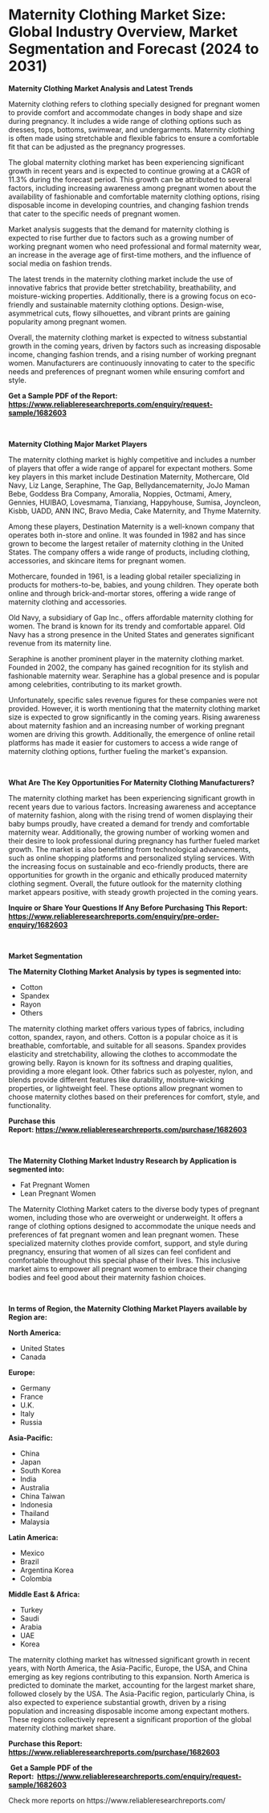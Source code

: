 <p><h1>Maternity Clothing Market Size: Global Industry Overview, Market Segmentation and Forecast (2024 to 2031)</h1></p><p><strong>Maternity Clothing Market Analysis and Latest Trends</strong></p>
<p><p>Maternity clothing refers to clothing specially designed for pregnant women to provide comfort and accommodate changes in body shape and size during pregnancy. It includes a wide range of clothing options such as dresses, tops, bottoms, swimwear, and undergarments. Maternity clothing is often made using stretchable and flexible fabrics to ensure a comfortable fit that can be adjusted as the pregnancy progresses. </p><p>The global maternity clothing market has been experiencing significant growth in recent years and is expected to continue growing at a CAGR of 11.3% during the forecast period. This growth can be attributed to several factors, including increasing awareness among pregnant women about the availability of fashionable and comfortable maternity clothing options, rising disposable income in developing countries, and changing fashion trends that cater to the specific needs of pregnant women.</p><p>Market analysis suggests that the demand for maternity clothing is expected to rise further due to factors such as a growing number of working pregnant women who need professional and formal maternity wear, an increase in the average age of first-time mothers, and the influence of social media on fashion trends.</p><p>The latest trends in the maternity clothing market include the use of innovative fabrics that provide better stretchability, breathability, and moisture-wicking properties. Additionally, there is a growing focus on eco-friendly and sustainable maternity clothing options. Design-wise, asymmetrical cuts, flowy silhouettes, and vibrant prints are gaining popularity among pregnant women.</p><p>Overall, the maternity clothing market is expected to witness substantial growth in the coming years, driven by factors such as increasing disposable income, changing fashion trends, and a rising number of working pregnant women. Manufacturers are continuously innovating to cater to the specific needs and preferences of pregnant women while ensuring comfort and style.</p></p>
<p><strong>Get a Sample PDF of the Report:&nbsp; <a href="https://www.reliableresearchreports.com/enquiry/request-sample/1682603">https://www.reliableresearchreports.com/enquiry/request-sample/1682603</a></strong></p>
<p>&nbsp;</p>
<p><strong>Maternity Clothing Major Market Players</strong></p>
<p><p>The maternity clothing market is highly competitive and includes a number of players that offer a wide range of apparel for expectant mothers. Some key players in this market include Destination Maternity, Mothercare, Old Navy, Liz Lange, Seraphine, The Gap, Bellydancematernity, JoJo Maman Bebe, Goddess Bra Company, Amoralia, Noppies, Octmami, Amery, Gennies, HUIBAO, Lovesmama, Tianxiang, Happyhouse, Sumisa, Joyncleon, Kisbb, UADD, ANN INC, Bravo Media, Cake Maternity, and Thyme Maternity.</p><p>Among these players, Destination Maternity is a well-known company that operates both in-store and online. It was founded in 1982 and has since grown to become the largest retailer of maternity clothing in the United States. The company offers a wide range of products, including clothing, accessories, and skincare items for pregnant women. </p><p>Mothercare, founded in 1961, is a leading global retailer specializing in products for mothers-to-be, babies, and young children. They operate both online and through brick-and-mortar stores, offering a wide range of maternity clothing and accessories.</p><p>Old Navy, a subsidiary of Gap Inc., offers affordable maternity clothing for women. The brand is known for its trendy and comfortable apparel. Old Navy has a strong presence in the United States and generates significant revenue from its maternity line.</p><p>Seraphine is another prominent player in the maternity clothing market. Founded in 2002, the company has gained recognition for its stylish and fashionable maternity wear. Seraphine has a global presence and is popular among celebrities, contributing to its market growth.</p><p>Unfortunately, specific sales revenue figures for these companies were not provided. However, it is worth mentioning that the maternity clothing market size is expected to grow significantly in the coming years. Rising awareness about maternity fashion and an increasing number of working pregnant women are driving this growth. Additionally, the emergence of online retail platforms has made it easier for customers to access a wide range of maternity clothing options, further fueling the market's expansion.</p></p>
<p>&nbsp;</p>
<p><strong>What Are The Key Opportunities For Maternity Clothing Manufacturers?</strong></p>
<p><p>The maternity clothing market has been experiencing significant growth in recent years due to various factors. Increasing awareness and acceptance of maternity fashion, along with the rising trend of women displaying their baby bumps proudly, have created a demand for trendy and comfortable maternity wear. Additionally, the growing number of working women and their desire to look professional during pregnancy has further fueled market growth. The market is also benefitting from technological advancements, such as online shopping platforms and personalized styling services. With the increasing focus on sustainable and eco-friendly products, there are opportunities for growth in the organic and ethically produced maternity clothing segment. Overall, the future outlook for the maternity clothing market appears positive, with steady growth projected in the coming years.</p></p>
<p><strong>Inquire or Share Your Questions If Any Before Purchasing This Report: <a href="https://www.reliableresearchreports.com/enquiry/pre-order-enquiry/1682603">https://www.reliableresearchreports.com/enquiry/pre-order-enquiry/1682603</a></strong></p>
<p>&nbsp;</p>
<p><strong>Market Segmentation</strong></p>
<p><strong>The Maternity Clothing Market Analysis by types is segmented into:</strong></p>
<p><ul><li>Cotton</li><li>Spandex</li><li>Rayon</li><li>Others</li></ul></p>
<p><p>The maternity clothing market offers various types of fabrics, including cotton, spandex, rayon, and others. Cotton is a popular choice as it is breathable, comfortable, and suitable for all seasons. Spandex provides elasticity and stretchability, allowing the clothes to accommodate the growing belly. Rayon is known for its softness and draping qualities, providing a more elegant look. Other fabrics such as polyester, nylon, and blends provide different features like durability, moisture-wicking properties, or lightweight feel. These options allow pregnant women to choose maternity clothes based on their preferences for comfort, style, and functionality.</p></p>
<p><strong>Purchase this Report:&nbsp;<a href="https://www.reliableresearchreports.com/purchase/1682603">https://www.reliableresearchreports.com/purchase/1682603</a></strong></p>
<p>&nbsp;</p>
<p><strong>The Maternity Clothing Market Industry Research by Application is segmented into:</strong></p>
<p><ul><li>Fat Pregnant Women</li><li>Lean Pregnant Women</li></ul></p>
<p><p>The Maternity Clothing Market caters to the diverse body types of pregnant women, including those who are overweight or underweight. It offers a range of clothing options designed to accommodate the unique needs and preferences of fat pregnant women and lean pregnant women. These specialized maternity clothes provide comfort, support, and style during pregnancy, ensuring that women of all sizes can feel confident and comfortable throughout this special phase of their lives. This inclusive market aims to empower all pregnant women to embrace their changing bodies and feel good about their maternity fashion choices.</p></p>
<p>&nbsp;</p>
<p><strong>In terms of Region, the Maternity Clothing Market Players available by Region are:</strong></p>
<p>
    <p> <strong> North America: </strong>
        <ul>
            <li>United States</li>
            <li>Canada</li>
        </ul>
        </p> 
    <p> <strong> Europe: </strong>
        <ul>
            <li>Germany</li>
            <li>France</li>
            <li>U.K.</li>
            <li>Italy</li>
            <li>Russia</li>
        </ul>
        </p> 
    <p> <strong> Asia-Pacific: </strong>
        <ul>
            <li>China</li>
            <li>Japan</li>
            <li>South Korea</li>
            <li>India</li>
            <li>Australia</li>
            <li>China Taiwan</li>
            <li>Indonesia</li>
            <li>Thailand</li>
            <li>Malaysia</li>
        </ul>
        </p> 
    <p> <strong> Latin America: </strong>
        <ul>
            <li>Mexico</li>
            <li>Brazil</li>
            <li>Argentina Korea</li>
            <li>Colombia</li>
        </ul>
        </p> 
    <p> <strong> Middle East & Africa: </strong>
        <ul>
            <li>Turkey</li>
            <li>Saudi</li>
            <li>Arabia</li>
            <li>UAE</li>
            <li>Korea</li>
        </ul>
    </p>
    </p>
<p><p>The maternity clothing market has witnessed significant growth in recent years, with North America, the Asia-Pacific, Europe, the USA, and China emerging as key regions contributing to this expansion. North America is predicted to dominate the market, accounting for the largest market share, followed closely by the USA. The Asia-Pacific region, particularly China, is also expected to experience substantial growth, driven by a rising population and increasing disposable income among expectant mothers. These regions collectively represent a significant proportion of the global maternity clothing market share.</p></p>
<p><strong>Purchase this Report: <a href="https://www.reliableresearchreports.com/purchase/1682603">https://www.reliableresearchreports.com/purchase/1682603</a></strong></p>
<p>&nbsp;<strong>Get a Sample PDF of the Report:&nbsp;&nbsp;<a href="https://www.reliableresearchreports.com/enquiry/request-sample/1682603">https://www.reliableresearchreports.com/enquiry/request-sample/1682603</a></strong></p>
<p><strong></strong></p>
<p>Check more reports on https://www.reliableresearchreports.com/</p>
